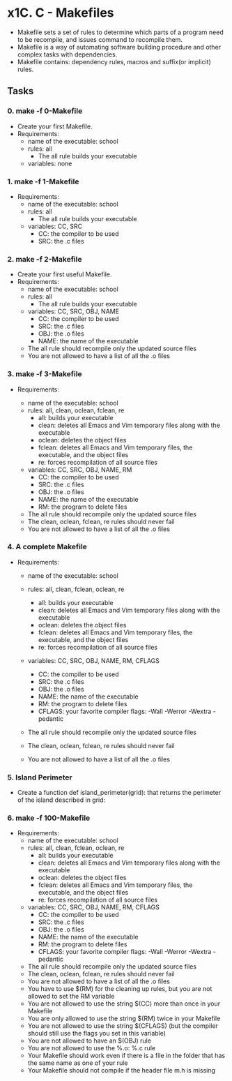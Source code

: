 # x1C. C - Makefiles
- Makefile sets a set of rules to determine which parts of a program
need to be recompile, and issues command to recompile them. 
- Makefile is a way of automating software building procedure and other
complex tasks with dependencies. 
- Makefile contains: dependency rules, macros and suffix(or implicit)
rules. 

## Tasks
### 0. make -f 0-Makefile
- Create your first Makefile.
- Requirements:
	* name of the executable: school
	* rules: all
		- The all rule builds your executable
	* variables: none

### 1. make -f 1-Makefile
- Requirements:
	* name of the executable: school
	* rules: all
		- The all rule builds your executable
	* variables: CC, SRC
		- CC: the compiler to be used
		- SRC: the .c files

### 2. make -f 2-Makefile
- Create your first useful Makefile.
- Requirements:
	* name of the executable: school
	* rules: all
		- The all rule builds your executable
	* variables: CC, SRC, OBJ, NAME
		- CC: the compiler to be used
		- SRC: the .c files
		- OBJ: the .o files
		- NAME: the name of the executable
	* The all rule should recompile only the updated source files
	* You are not allowed to have a list of all the .o files

### 3. make -f 3-Makefile
- Requirements:

	* name of the executable: school
	* rules: all, clean, oclean, fclean, re
		- all: builds your executable
		- clean: deletes all Emacs and Vim temporary files along with the executable
		- oclean: deletes the object files
		- fclean: deletes all Emacs and Vim temporary files, the executable, and the object files
		- re: forces recompilation of all source files
	* variables: CC, SRC, OBJ, NAME, RM
		- CC: the compiler to be used
		- SRC: the .c files
		- OBJ: the .o files
		- NAME: the name of the executable
		- RM: the program to delete files
	* The all rule should recompile only the updated source files
	* The clean, oclean, fclean, re rules should never fail
	* You are not allowed to have a list of all the .o files

### 4. A complete Makefile
- Requirements:
	* name of the executable: school
	* rules: all, clean, fclean, oclean, re
		- all: builds your executable
		- clean: deletes all Emacs and Vim temporary files along with the executable
		- oclean: deletes the object files
		- fclean: deletes all Emacs and Vim temporary files, the executable, and the object files
		- re: forces recompilation of all source files
	* variables: CC, SRC, OBJ, NAME, RM, CFLAGS
		- CC: the compiler to be used
		- SRC: the .c files
		- OBJ: the .o files
		- NAME: the name of the executable
		- RM: the program to delete files
		- CFLAGS: your favorite compiler flags: -Wall -Werror -Wextra -pedantic
	* The all rule should recompile only the updated source files
	* The clean, oclean, fclean, re rules should never fail

	* You are not allowed to have a list of all the .o files

### 5. Island Perimeter
- Create a function def island_perimeter(grid): that returns the perimeter of the island described in grid:

### 6. make -f 100-Makefile
- Requirements:
	* name of the executable: school
	* rules: all, clean, fclean, oclean, re
		- all: builds your executable
		- clean: deletes all Emacs and Vim temporary files along with the executable
		- oclean: deletes the object files
		- fclean: deletes all Emacs and Vim temporary files, the executable, and the object files
		- re: forces recompilation of all source files
	* variables: CC, SRC, OBJ, NAME, RM, CFLAGS
		- CC: the compiler to be used
		- SRC: the .c files
		- OBJ: the .o files
		- NAME: the name of the executable
		- RM: the program to delete files
		- CFLAGS: your favorite compiler flags: -Wall -Werror -Wextra -pedantic
	* The all rule should recompile only the updated source files
	* The clean, oclean, fclean, re rules should never fail
	* You are not allowed to have a list of all the .o files
	* You have to use $(RM) for the cleaning up rules, but you are not allowed to set the RM variable
	* You are not allowed to use the string $(CC) more than once in your Makefile
	* You are only allowed to use the string $(RM) twice in your Makefile
	* You are not allowed to use the string $(CFLAGS) (but the compiler should still use the flags you set in this variable)
	* You are not allowed to have an $(OBJ) rule
	* You are not allowed to use the %.o: %.c rule
	* Your Makefile should work even if there is a file in the folder that has the same name as one of your rule
	* Your Makefile should not compile if the header file m.h is missing
